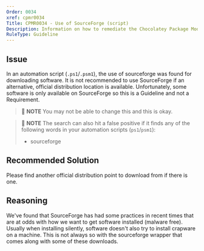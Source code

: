 ```yaml
---
Order: 0034
xref: cpmr0034
Title: CPMR0034 - Use of SourceForge (script)
Description: Information on how to remediate the Chocolatey Package Moderation Rule 0034
RuleType: Guideline
---
```


<?! Include "../../../../../shared/package-validator-rule-guideline.txt" /?>

## Issue

In an automation script (`.ps1`/`.psm1`), the use of sourceforge was found for downloading software. It is not recommended to use SourceForge if an alternative, official distribution location is available. Unfortunately, some software is only available on SourceForge so this is a Guideline and not a Requirement.

> :memo: **NOTE** You may not be able to change this and this is okay.

> :memo: **NOTE** The search can also hit a false positive if it finds any of the following words in your automation scripts (`ps1`/`psm1`):
> * sourceforge

## Recommended Solution

Please find another official distribution point to download from if there is one.

## Reasoning

We've found that SourceForge has had some practices in recent times that are at odds with how we want to get software installed (malware free). Usually when installing silently, software doesn't also try to install crapware on a machine. This is not always so with the sourceforge wrapper that comes along with some of these downloads.
